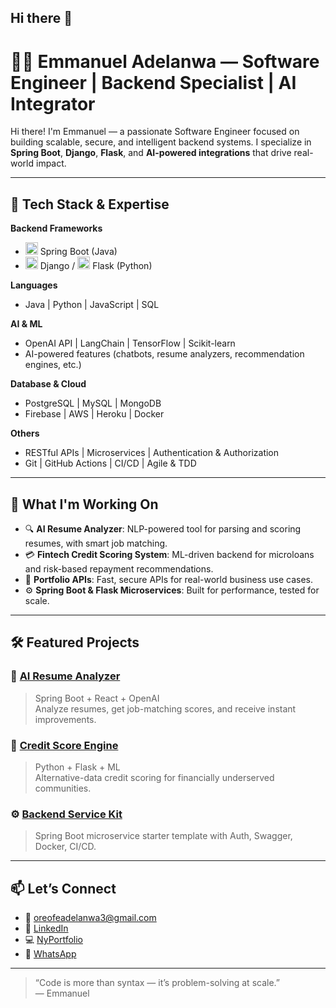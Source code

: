 ## Hi there 👋

# 👨‍💻 Emmanuel Adelanwa — Software Engineer | Backend Specialist | AI Integrator

Hi there! I'm Emmanuel — a passionate Software Engineer focused on building scalable, secure, and intelligent backend systems. I specialize in **Spring Boot**, **Django**, **Flask**, and **AI-powered integrations** that drive real-world impact.

---

## 🚀 Tech Stack & Expertise

**Backend Frameworks**
- <img src="https://cdn.jsdelivr.net/npm/simple-icons@v9/icons/springboot.svg" alt="Spring Boot" width="20" /> Spring Boot (Java)
- <img src="https://cdn.jsdelivr.net/npm/simple-icons@v9/icons/django.svg" alt="Django" width="20" /> Django / <img src="https://cdn.jsdelivr.net/npm/simple-icons@v9/icons/flask.svg" alt="Flask" width="20" /> Flask (Python)


**Languages**
- Java | Python | JavaScript | SQL

**AI & ML**
- OpenAI API | LangChain | TensorFlow | Scikit-learn  
- AI-powered features (chatbots, resume analyzers, recommendation engines, etc.)

**Database & Cloud**
- PostgreSQL | MySQL | MongoDB  
- Firebase | AWS | Heroku | Docker

**Others**
- RESTful APIs | Microservices | Authentication & Authorization  
- Git | GitHub Actions | CI/CD | Agile & TDD

---

## 🧠 What I'm Working On

- 🔍 **AI Resume Analyzer**: NLP-powered tool for parsing and scoring resumes, with smart job matching.
- 💳 **Fintech Credit Scoring System**: ML-driven backend for microloans and risk-based repayment recommendations.
- 💼 **Portfolio APIs**: Fast, secure APIs for real-world business use cases.
- ⚙️ **Spring Boot & Flask Microservices**: Built for performance, tested for scale.

---

## 🛠 Featured Projects

### 🔐 [AI Resume Analyzer](https://github.com/slickCanCode/resume-analyzer)
> Spring Boot + React + OpenAI  
> Analyze resumes, get job-matching scores, and receive instant improvements.

### 💸 [Credit Score Engine](https://github.com/SlickCanCode/credit-score-ai)
> Python + Flask + ML  
> Alternative-data credit scoring for financially underserved communities.

### ⚙️ [Backend Service Kit](https://github.com/SlickCanCode/backend-kit)
> Spring Boot microservice starter template with Auth, Swagger, Docker, CI/CD.

---

## 📫 Let’s Connect

- 📧 [oreofeadelanwa3@gmail.com](mailto:oreofeadelanwa3@gmail.com)  
- 💼 [LinkedIn](https://linkedin.com/in/OreofeAdelanwa)  
- 💻 [NyPortfolio](https://...)  
- 💬 [WhatsApp](https://wa.me/2347041180422)

---

> “Code is more than syntax — it’s problem-solving at scale.”  
> — Emmanuel 


